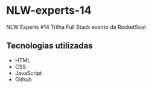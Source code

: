 # NLW-experts-14
NLW Experts #14 Trilha Full Stack evento da RocketSeat

## Tecnologias utilizadas
- HTML
- CSS
- JavaScript
- Github